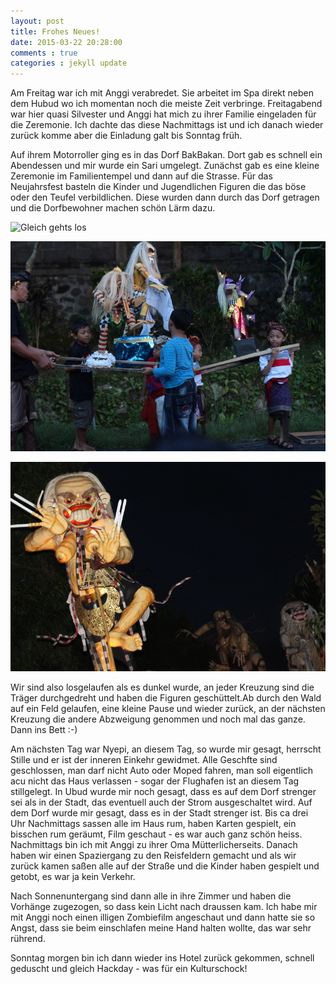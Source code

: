 ```yaml
---
layout: post
title: Frohes Neues!
date: 2015-03-22 20:28:00
comments : true
categories : jekyll update
---
```


Am Freitag war ich mit Anggi verabredet. Sie arbeitet im Spa direkt neben dem Hubud wo ich momentan noch die meiste Zeit verbringe. Freitagabend war hier quasi Silvester und Anggi hat mich zu ihrer Familie eingeladen für die Zeremonie. Ich dachte das diese Nachmittags ist und ich danach wieder zurück komme aber die Einladung galt bis Sonntag früh.

Auf ihrem Motorroller ging es in das Dorf BakBakan. Dort gab es schnell ein Abendessen und mir wurde ein Sari umgelegt. Zunächst gab es eine kleine Zeremonie im Familientempel und dann auf die Strasse. Für das Neujahrsfest basteln die Kinder und Jugendlichen Figuren die das böse oder den Teufel verbildlichen. Diese wurden dann durch das Dorf getragen und die Dorfbewohner machen schön Lärm dazu. 

![Gleich gehts los](https://raw.githubusercontent.com/chicarrida/chicarrida.github.io/master/images/_nacbarn.JPG)

![Kinderparade](https://raw.githubusercontent.com/chicarrida/chicarrida.github.io/master/images/_parade.JPG)

![attacke](https://raw.githubusercontent.com/chicarrida/chicarrida.github.io/master/images/_hunting.JPG)

Wir sind also losgelaufen als es dunkel wurde, an jeder Kreuzung sind die Träger durchgedreht und haben die Figuren geschüttelt.Ab durch den Wald auf ein Feld gelaufen, eine kleine Pause und wieder zurück, an der nächsten Kreuzung die andere Abzweigung genommen und noch mal das ganze. Dann ins Bett :-)

Am nächsten Tag war Nyepi, an diesem Tag, so wurde mir gesagt, herrscht Stille und er ist der inneren Einkehr gewidmet. Alle Geschfte sind geschlossen, man darf nicht Auto oder Moped fahren, man soll eigentlich acu nicht das Haus verlassen - sogar der Flughafen ist an diesem Tag stillgelegt. In Ubud wurde mir noch gesagt, dass es auf dem Dorf strenger sei als in der Stadt, das eventuell auch der Strom ausgeschaltet wird. Auf dem Dorf wurde mir gesagt, dass es in der Stadt strenger ist. Bis ca drei Uhr Nachmittags sassen alle im Haus rum, haben Karten gespielt, ein bisschen rum geräumt, Film geschaut - es war auch ganz schön heiss. 
Nachmittags bin ich mit Anggi zu ihrer Oma Mütterlicherseits. Danach haben wir einen Spaziergang zu den Reisfeldern gemacht und als wir zurück kamen saßen alle auf der Straße und die Kinder haben gespielt und getobt, es  war ja kein Verkehr.

Nach Sonnenuntergang sind dann alle in ihre Zimmer und haben die Vorhänge zugezogen, so dass kein Licht nach draussen kam. Ich habe mir mit Anggi noch einen illigen Zombiefilm angeschaut und dann hatte sie so Angst, dass sie beim einschlafen meine Hand halten wollte, das war sehr rührend.

Sonntag morgen bin ich dann wieder ins Hotel zurück gekommen, schnell geduscht und gleich Hackday - was für ein Kulturschock!
